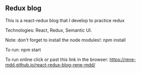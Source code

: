 ## Redux blog 

This is a react-redux blog that I develop to practice redux

Technologies: React, Redux, Semantic UI. 

Note: don't forget to install the node modules!: npm install

To run: npm start

To run online click or past this link in the browser: https://rene-mdd.github.io/react-redux-blog-rene-mdd/



